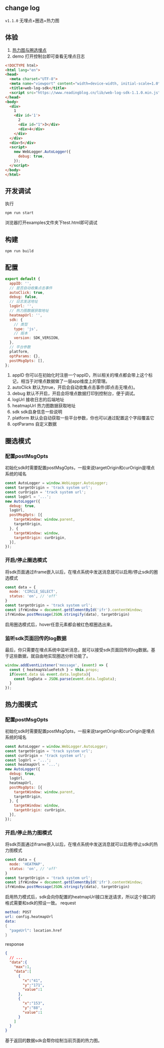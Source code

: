 ## change log
`v1.1.0` 无埋点+圈选+热力图
## 体验
1. [热力图与圈选埋点](https://www.readingblog.cn/track/index.html)
2. demo
打开控制台即可查看无埋点日志
```html
<!DOCTYPE html>
<html lang="en">
<head>
  <meta charset="UTF-8">
  <meta name="viewport" content="width=device-width, initial-scale=1.0">
  <title>web-log-sdk</title>
  <script src="https://www.readingblog.cn/lib/web-log-sdk-1.1.0.min.js"></script>
</head>
<body>
  <div>
    1
    <div id='1'>
      2
      <div id="1">3</div>
      <div>4</div>
    </div>
  </div>
  <div>5</div>
  <script>
    new WebLogger.AutoLogger({
      debug: true,
    });
  </script>
</body>
</html>
```
## 开发调试
执行
```
npm run start
```
浏览器打开examples文件夹下test.html即可调试
## 构建
```
npm run build
```
## 配置
```js
export default {
  appID: '',
  // 是否自动收集点击事件
  autoClick: true,
  debug: false,
  // 日志发送地址
  logUrl: '',
  // 热力图数据获取地址
  heatmapUrl: '',
  sdk: {
    // 类型
    type: 'js',
    // 版本
    version: SDK_VERSION,
  },
  // 平台参数
  platform,
  optParams: {},
  postMsgOpts: [],
};
```
1. appID 你可以在初始化时注册一个appID，所以相关的埋点都会带上这个标记，相当于对埋点数据做了一层app维度上的管理。
2. autoClick 默认为true，开启会自动收集点击事件(即点击无埋点)。
3. debug 默认不开启，开启会将埋点数据打印到控制台，便于调试。
4. logUrl 接收日志的后端地址
5. heatmapUrl 热力图数据获取地址
6. sdk sdk自身信息一些说明
7. platform 默认会自动获取一些平台参数，你也可以通过配置这个字段覆盖它
8. optParams 自定义数据
## 圈选模式
### 配置postMsgOpts
初始化sdk时需要配置postMsgOpts，一般来说targetOrigin和curOrigin是埋点系统的域名
```js
const AutoLogger = window.WebLogger.AutoLogger;
const targetOrigin = 'track system url';
const curOrigin = 'track system url';
const logUrl = '...';
new AutoLogger({
  debug: true,
  logUrl,
  postMsgOpts: [{
    targetWindow: window.parent,
    targetOrigin,
  }, {
    targetWindow: window,
    targetOrigin: curOrigin,
  }],
});
```
### 开启/停止圈选模式
将sdk页面通过iframe嵌入以后，在埋点系统中发送消息就可以启用/停止sdk的圈选模式
```js
const data = {
  mode: 'CIRCLE_SELECT',
  status: 'on', // 'off'
}
const targetOrigin = 'track system url';
const ifrWindow = document.getElementById('ifr').contentWindow;
ifrWindow.postMessage(JSON.stringify(data), targetOrigin)
```
启用圈选模式后，hover任意元素都会被红色框圈选出来。
### 监听sdk页面回传的log数据
最后，你只需要在埋点系统中监听消息，就可以接受sdk页面回传的log数据。基于这些数据，就自由地实现圈选分析功能了。
```js
window.addEventListener('message', (event) => {
  const { heatmapValueFetch } = this.props;
  if(event.data && event.data.logData){
    const logData = JSON.parse(event.data.logData);
  }
});
```
## 热力图模式
### 配置postMsgOpts
初始化sdk时需要配置postMsgOpts，一般来说targetOrigin和curOrigin是埋点系统的域名
```js
const AutoLogger = window.WebLogger.AutoLogger;
const targetOrigin = 'track system url';
const curOrigin = 'track system url';
const logUrl = '...';
const heatmapUrl = '...';
new AutoLogger({
  debug: true,
  logUrl,
  heatmapUrl,
  postMsgOpts: [{
    targetWindow: window.parent,
    targetOrigin,
  }, {
    targetWindow: window,
    targetOrigin: curOrigin,
  }],
});
```
### 开启/停止热力图模式
将sdk页面通过iframe嵌入以后，在埋点系统中发送消息就可以启用/停止sdk的热力图模式
```js
const data = {
  mode: 'HEATMAP',
  status: 'on', // 'off'
}
const targetOrigin = 'track system url';
const ifrWindow = document.getElementById('ifr').contentWindow;
ifrWindow.postMessage(JSON.stringify(data), targetOrigin)
```
启用热力模式后，sdk会向你配置的heatmapUrl接口发送请求，所以这个接口的格式需要和sdk的预设一致。
request
```s
method: POST
url: config.heatmapUrl
data:
{
  "pageUrl": location.href
}
```
response
```json
{
  // ...
  "data":{
    "max":1,
    "data":[
      {
        "x":"41",
        "y":"171",
        "value":1
      },
      {
        "x":"153",
        "y":"88",
        "value":1
      }
    ]
  }
}
```
基于返回的数据sdk会帮你绘制当前页面的热力图。

